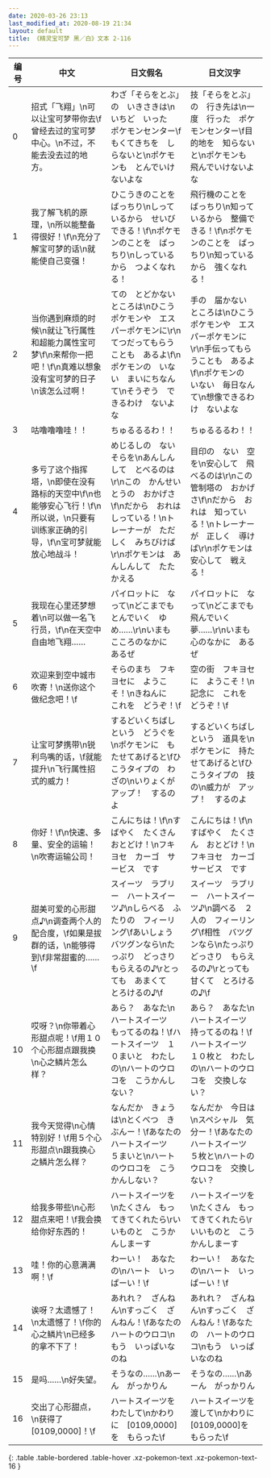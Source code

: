 ```yaml
---
date: 2020-03-26 23:13
last_modified_at: 2020-08-19 21:34
layout: default
title: 《精灵宝可梦 黑／白》文本 2-116
---
```

| 编号 | 中文 | 日文假名 | 日文汉字 |
| ---- | ---- | ---- | --- |
| 0 | 招式「飞翔」\n可以让宝可梦带你去\f曾经去过的宝可梦中心。\n不过，不能去没去过的地方。 | わざ「そらをとぶ」の　いきさきは\nいちど　いった　ポケモンセンター\fもくてきちを　しらないと\nポケモンも　とんでいけないよな | 技「そらをとぶ」の　行き先は\n一度　行った　ポケモンセンター\f目的地を　知らないと\nポケモンも　飛んでいけないよな |
| 1 | 我了解飞机的原理，\n所以能整备得很好！\f\n充分了解宝可梦的话\n就能使自己变强！ | ひこうきのことを　ばっちり\nしっているから　せいび　できる！\f\nポケモンのことを　ばっちり\nしっているから　つよくなれる！ | 飛行機のことを　ばっちり\n知っているから　整備できる！\f\nポケモンのことを　ばっちり\n知っているから　強くなれる！ |
| 2 | 当你遇到麻烦的时候\n就让飞行属性和超能力属性宝可梦\f\n来帮你一把吧！\f\n真难以想象没有宝可梦的日子\n该怎么过啊！ | ての　とどかない　ところは\nひこうポケモンや　エスパーポケモンに\r\nてつだってもらうことも　あるよ\f\nポケモンの　いない　まいにちなんて\nそうぞう　できるわけ　ないよな | 手の　届かない　ところは\nひこうポケモンや　エスパーポケモンに\r\n手伝ってもらうことも　あるよ\f\nポケモンの　いない　毎日なんて\n想像できるわけ　ないよな |
| 3 | 咕噜噜噜哇！！ | ちゅるるるわ！！ | ちゅるるるわ！！ |
| 4 | 多亏了这个指挥塔，\n即使在没有路标的天空中\f\n也能够安心飞行！\f\n所以说，\n只要有训练家正确的引导，\f\n宝可梦就能放心地战斗！ | めじるしの　ない　そらを\nあんしんして　とべるのは\r\nこの　かんせいとうの　おかげさ\f\nだから　おれは　しっている！\nトレーナーが　ただしく　みちびけば\r\nポケモンは　あんしんして　たたかえる | 目印の　ない　空を\n安心して　飛べるのは\r\nこの　管制塔の　おかげさ\f\nだから　おれは　知っている！\nトレーナーが　正しく　導けば\r\nポケモンは　安心して　戦える！ |
| 5 | 我现在心里还梦想着\n可以做一名飞行员，\f\n在天空中自由地飞翔…… | パイロットに　なって\nどこまでも　とんでいく　ゆめ……\r\nいまも　こころのなかに　あるぜ | パイロットに　なって\nどこまでも　飛んでいく　夢……\r\nいまも　心のなかに　あるぜ |
| 6 | 欢迎来到空中城市吹寄！\n送你这个做纪念吧！\f | そらのまち　フキヨセに　ようこそ！\nきねんに　これを　どうぞ！\f | 空の街　フキヨセに　ようこそ！\n記念に　これを　どうぞ！\f |
| 7 | 让宝可梦携带\n锐利鸟嘴的话，\f就能提升\n飞行属性招式的威力！ | するどいくちばし　という　どうぐを\nポケモンに　もたせてあげると\fひこうタイプの　わざの\nいりょくが　アップ！　するのよ | するどいくちばし　という　道具を\nポケモンに　持たせてあげると\fひこうタイプの　技の\n威力が　アップ！　するのよ |
| 8 | 你好！\f\n快速、多量、安全的运输！\n吹寄运输公司！ | こんにちは！\f\nすばやく　たくさん　おとどけ！\nフキヨセ　カーゴ　サービス　です | こんにちは！\f\nすばやく　たくさん　おとどけ！\nフキヨセ　カーゴ　サービス　です |
| 9 | 甜美可爱的心形甜点♪\n调查两个人的配合度，\f如果是拔群的话，\n能够得到\f非常甜蜜的……\f | スイーツ　ラブリー　ハートスイーツ♪\nしらべる　ふたりの　フィーリング\fあいしょう　バツグンなら\nたっぷり　どっさり　もらえるの♪\rとっても　あまくて　とろけるの♪\f | スイーツ　ラブリー　ハートスイーツ♪\n調べる　２人の　フィーリング\f相性　バツグンなら\nたっぷり　どっさり　もらえるの♪\rとっても　甘くて　とろけるの♪\f |
| 10 | 哎呀？\n你带着心形甜点呢！\f用１０个心形甜点跟我换\n心之鳞片怎么样？ | あら？　あなた\nハートスイーツ　もってるのね！\fハートスイーツ　１０まいと　わたしの\nハートのウロコを　こうかんしない？ | あら？　あなた\nハートスイーツ　持ってるのね！\fハートスイーツ　１０枚と　わたしの\nハートのウロコを　交換しない？ |
| 11 | 我今天觉得\n心情特别好！\f用５个心形甜点\n跟我换心之鳞片怎么样？ | なんだか　きょうは\nとくべつ　きぶんー！\fあなたの　ハートスイーツ　５まいと\nハートのウロコを　こうかんしない？ | なんだか　今日は\nスペシャル　気分ー！\fあなたの　ハートスイーツ　５枚と\nハートのウロコを　交換しない？ |
| 12 | 给我多带些\n心形甜点来吧！\f我会换给你好东西的！ | ハートスイーツを\nたくさん　もってきてくれたら\rいいものと　こうかんしまーす | ハートスイーツを\nたくさん　もってきてくれたら\rいいものと　こうかんしまーす |
| 13 | 哇！你的心意满满啊！\f | わーい！　あなたの\nハート　いっぱーい！\f | わーい！　あなたの\nハート　いっぱーい！\f |
| 14 | 诶呀？太遗憾了！\n太遗憾了！\f你的心之鳞片\n已经多的拿不下了！ | あれれ？　ざんねん\nすっごく　ざんねん！\fあなたの　ハートのウロコ\nもう　いっぱいなのね | あれれ？　ざんねん\nすっごく　ざんねん！\fあなたの　ハートのウロコ\nもう　いっぱいなのね |
| 15 | 是吗……\n好失望。 | そうなの……\nあーん　がっかりん | そうなの……\nあーん　がっかりん |
| 16 | 交出了心形甜点，\n获得了[0109,0000]！\f | ハートスイーツを　わたして\nかわりに　[0109,0000]を　もらった\f | ハートスイーツを　渡して\nかわりに　[0109,0000]を　もらった\f |
{: .table .table-bordered .table-hover .xz-pokemon-text .xz-pokemon-text-16 }